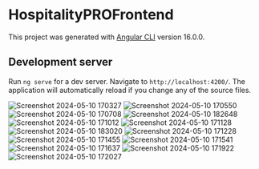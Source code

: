 # HospitalityPROFrontend

This project was generated with [Angular CLI](https://github.com/angular/angular-cli) version 16.0.0.

## Development server

Run `ng serve` for a dev server. Navigate to `http://localhost:4200/`. The application will automatically reload if you change any of the source files.

![Screenshot 2024-05-10 170327](https://github.com/SuadaSefullaj/HospitalityPRO-Frontend/assets/134237347/fc2abddd-6172-4aaa-bf1a-94a4aed50201)
![Screenshot 2024-05-10 170550](https://github.com/SuadaSefullaj/HospitalityPRO-Frontend/assets/134237347/43e1ccae-8205-4b46-8cb2-cff1b9f22902)
![Screenshot 2024-05-10 170708](https://github.com/SuadaSefullaj/HospitalityPRO-Frontend/assets/134237347/b22095c6-f35c-49ec-8ba3-4ba721b71593)
![Screenshot 2024-05-10 182648](https://github.com/SuadaSefullaj/HospitalityPRO-Frontend/assets/134237347/a2884d8b-b7a7-469c-b77c-c575fc13be02)
![Screenshot 2024-05-10 171012](https://github.com/SuadaSefullaj/HospitalityPRO-Frontend/assets/134237347/611bea54-3a60-4763-82a7-659d19a12ec0)
![Screenshot 2024-05-10 171128](https://github.com/SuadaSefullaj/HospitalityPRO-Frontend/assets/134237347/3dc6cd22-e96f-4a50-a02a-33722e5543c1)
![Screenshot 2024-05-10 183020](https://github.com/SuadaSefullaj/HospitalityPRO-Frontend/assets/134237347/2a6d3ad5-da51-4c39-bbc7-b444039d805e)
![Screenshot 2024-05-10 171228](https://github.com/SuadaSefullaj/HospitalityPRO-Frontend/assets/134237347/d40d847b-4fe8-4ef7-a4cd-deb1c4bc4b91)
![Screenshot 2024-05-10 171455](https://github.com/SuadaSefullaj/HospitalityPRO-Frontend/assets/134237347/f5c2bef5-5bcf-422c-bf08-a7bd65b15447)
![Screenshot 2024-05-10 171541](https://github.com/SuadaSefullaj/HospitalityPRO-Frontend/assets/134237347/dc353693-79b0-4ba0-adfe-b5c97052a61d)
![Screenshot 2024-05-10 171637](https://github.com/SuadaSefullaj/HospitalityPRO-Frontend/assets/134237347/2a19e3d4-c166-4bf9-b046-9909c8bde713)
![Screenshot 2024-05-10 171922](https://github.com/SuadaSefullaj/HospitalityPRO-Frontend/assets/134237347/fdbf8443-9082-4d8f-9667-95773be51196)
![Screenshot 2024-05-10 172027](https://github.com/SuadaSefullaj/HospitalityPRO-Frontend/assets/134237347/4ab3e809-db48-40d7-8a7c-76e1362d6900)








